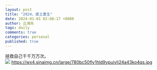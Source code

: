 ```yaml
---
layout: post
title: "2024，废土重生"
date: 2024-01-01 02:08:17 +0800
author: 丘海东 
tags: daily
comments: true
categories: personal
published: true
---
```

拯救自己千千万万次。  
![](https://wx4.sinaimg.cn/large/780bc50fly1hld9ypuivlj24a43ko4qs.jpg)
https://wx4.sinaimg.cn/large/780bc50fly1hld9ypuivlj24a43ko4qs.jpg
